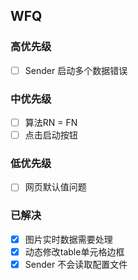 ## WFQ

### 高优先级
- [ ] Sender 启动多个数据错误

### 中优先级
- [ ] 算法RN = FN
- [ ] 点击启动按钮

### 低优先级
- [ ] 网页默认值问题

### 已解决
- [x] 图片实时数据需要处理
- [x] 动态修改table单元格边框
- [x] Sender 不会读取配置文件